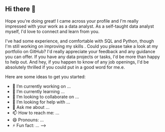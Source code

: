 ## Hi there 👋

Hope you're doing great! 
I came across your profile and I'm really impressed with your work as a data analyst. As a self-taught data analyst myself, I'd love to connect and learn from you. 

I've had some experience, and comfortable with SQL and Python, though I'm still working on improving my skills . Could you please take a look at my portfolio on GitHub? I'd really appreciate your feedback and any guidance you can offer. If you have any data projects or tasks, I'd be more than happy to help out. And hey, if you happen to know of any job openings, I'd be absolutely thrilled if you could put in a good word for me.e.

Here are some ideas to get you started:

- 🔭 I’m currently working on ...
- 🌱 I’m currently learning ...
- 👯 I’m looking to collaborate on ...
- 🤔 I’m looking for help with ...
- 💬 Ask me about ...
- 📫 How to reach me: ...
- 😄 Pronouns: ...
- ⚡ Fun fact: ...
-->

